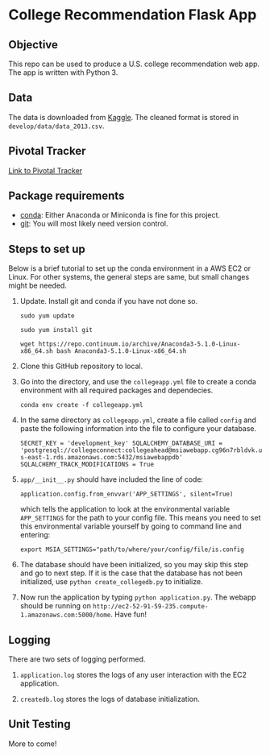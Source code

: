 # College Recommendation Flask App

## Objective 
This repo can be used to produce a U.S. college recommendation web app. The app is written with Python 3.

## Data
The data is downloaded from [Kaggle](https://www.kaggle.com/jpico6/predicting-college-graduation/data). The cleaned format is stored in `develop/data/data_2013.csv`.

## Pivotal Tracker
[Link to Pivotal Tracker](https://www.pivotaltracker.com/n/projects/2144165)

## Package requirements
* [conda](https://anaconda.org/): Either Anaconda or Miniconda is fine for this project.
* [git](https://git-scm.com/): You will most likely need version control.

## Steps to set up
Below is a brief tutorial to set up the conda environment in a AWS EC2 or Linux. For other systems, the general steps are same, but small changes might be needed. 

1. Update. Install git and conda if you have not done so.

    `sudo yum update`

    `sudo yum install git`

    `wget https://repo.continuum.io/archive/Anaconda3-5.1.0-Linux-x86_64.sh
    bash Anaconda3-5.1.0-Linux-x86_64.sh`

2. Clone this GitHub repository to local.

3. Go into the directory, and use the `collegeapp.yml` file to create a conda environment with all required packages and dependecies.

    `conda env create -f collegeapp.yml`

4. In the same directory as `collegeapp.yml`, create a file called `config` and paste the following information into the file to configure your database.

    `SECRET_KEY = 'development_key'
    SQLALCHEMY_DATABASE_URI = 'postgresql://collegeconnect:collegeahead@msiawebapp.cg96n7rbldvk.us-east-1.rds.amazonaws.com:5432/msiawebappdb'
    SQLALCHEMY_TRACK_MODIFICATIONS = True`

5. `app/__init__.py` should have included the line of code: 

    `application.config.from_envvar('APP_SETTINGS', silent=True)`
    
    which tells the application to look at the environmental variable `APP_SETTINGS` for the path to your config file. 
    This means you need to set this environmental variable yourself by going to command line and entering:
    
    `export MSIA_SETTINGS="path/to/where/your/config/file/is.config`

6. The database should have been initialized, so you may skip this step and go to next step. If it is the case that the database has not been initialized, use `python create_collegedb.py` to initialize.

7. Now run the application by typing `python application.py`. The webapp should be running on `http://ec2-52-91-59-235.compute-1.amazonaws.com:5000/home`. Have fun!

## Logging
There are two sets of logging performed. 

1. `application.log` stores the logs of any user interaction with the EC2 application.

2. `createdb.log` stores the logs of database initialization.

## Unit Testing
More to come!